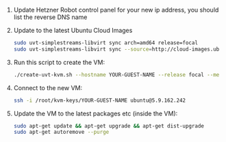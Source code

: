 1. Update Hetzner Robot control panel for your new ip address, you should list the reverse DNS name

2. Update to the latest Ubuntu Cloud Images
    ```bash
    sudo uvt-simplestreams-libvirt sync arch=amd64 release=focal
    sudo uvt-simplestreams-libvirt sync --source=http://cloud-images.ubuntu.com/minimal/releases arch=amd64 release=focal
    ```

3. Run this script to create the VM:
    ```bash
    ./create-uvt-kvm.sh --hostname YOUR-GUEST-NAME --release focal --memory 4096 --disk 40 --cpu 2 --bridge virbr1 --ip 5.9.162.242 --ip6 2a01:4f8:211:ad5::4 --gateway 148.251.189.87 --gateway6 2a01:4f8:211:ad5::2 --dns 213.133.100.100 --dns-search evolvedbinary.com --auto-start

    ```
4. Connect to the new VM:
    ```bash
    ssh -i /root/kvm-keys/YOUR-GUEST-NAME ubuntu@5.9.162.242
    ```

6. Update the VM to the latest packages etc (inside the VM):
    ```bash
    sudo apt-get update && apt-get upgrade && apt-get dist-upgrade
    sudo apt-get autoremove --purge
    ```
